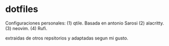 # dotfiles
Configuraciones personales: 
(1) qtile. Basada en antonio Sarosi 
(2) alacritty. 
(3) neovim.
(4) Rufi.

extraidas de otros repsitorios y adaptadas segun mi gusto.
